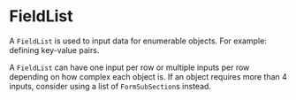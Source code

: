 # FieldList

A `FieldList` is used to input data for enumerable objects. For example: defining key-value pairs.

A `FieldList` can have one input per row or multiple inputs per row depending on how complex each object is. If an object requires more than 4 inputs, consider using a list of `FormSubSection`s instead.
